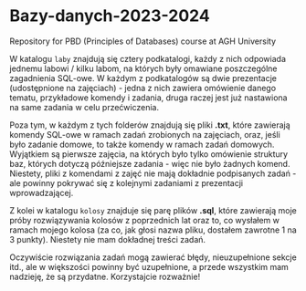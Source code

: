 # Bazy-danych-2023-2024
Repository for PBD (Principles of Databases) course at AGH University

W katalogu ```laby``` znajdują się cztery podkatalogi, każdy z nich odpowiada jednemu labowi / kilku labom, na których były omawiane poszczególne zagadnienia SQL-owe. W każdym z podkatalogów są dwie prezentacje (udostępnione na zajęciach) - jedna z nich zawiera omówienie danego tematu, przykładowe komendy i zadania, druga raczej jest już nastawiona na same zadania w celu przećwiczenia.

Poza tym, w każdym z tych folderów znajdują się pliki **.txt**, które zawierają komendy SQL-owe w ramach zadań zrobionych na zajęciach, oraz, jeśli było zadanie domowe, to także komendy w ramach zadań domowych.
Wyjątkiem są pierwsze zajęcia, na których było tylko omówienie struktury baz, których dotyczą późniejsze zadania - więc nie było żadnych komend. Niestety, pliki z komendami z zajęć nie mają dokładnie podpisanych zadań - ale powinny pokrywać się z kolejnymi zadaniami z prezentacji wprowadzającej.

Z kolei w katalogu ```kolosy``` znajduje się parę plików **.sql**, które zawierają moje próby rozwiązywania kolosów z poprzednich lat oraz to, co wysłałem w ramach mojego kolosa (za co, jak głosi nazwa pliku, dostałem zawrotne 1 na 3 punkty). Niestety nie mam dokładnej treści zadań.

Oczywiście rozwiązania zadań mogą zawierać błędy, nieuzupełnione sekcje itd., ale w większości powinny być uzupełnione, a przede wszystkim mam nadzieję, że są przydatne. Korzystajcie rozważnie!